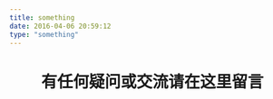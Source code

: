 ```yaml
---
title: something
date: 2016-04-06 20:59:12
type: "something"
---
```


# <center>有任何疑问或交流请在这里留言</center>
